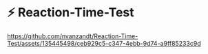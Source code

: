 # ⚡ Reaction-Time-Test

https://github.com/nvanzandt/Reaction-Time-Test/assets/135445498/ceb929c5-c347-4ebb-9d74-a9ff85233c9d


